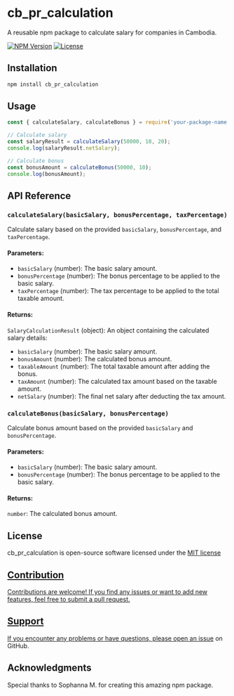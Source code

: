 # cb_pr_calculation

A reusable npm package to calculate salary for companies in Cambodia.

[![NPM Version](https://img.shields.io/npm/v/cb_pr_calculation.svg)](https://www.npmjs.com/package/cb_pr_calculation)
[![License](https://img.shields.io/npm/l/cb_pr_calculation.svg)](https://github.com/your-username/cb_pr_calculation/blob/main/LICENSE)

## Installation

```bash
npm install cb_pr_calculation
```
<h2>Usage</h2>

```javascript
const { calculateSalary, calculateBonus } = require('your-package-name');

// Calculate salary
const salaryResult = calculateSalary(50000, 10, 20);
console.log(salaryResult.netSalary);

// Calculate bonus
const bonusAmount = calculateBonus(50000, 10);
console.log(bonusAmount);

```

<h2>API Reference</h2>

<h3><code>calculateSalary(basicSalary, bonusPercentage, taxPercentage)</code></h3>

<p>
  Calculate salary based on the provided <code>basicSalary</code>, <code>bonusPercentage</code>, and <code>taxPercentage</code>.
</p>

<h4>Parameters:</h4>

<ul>
  <li><code>basicSalary</code> (number): The basic salary amount.</li>
  <li><code>bonusPercentage</code> (number): The bonus percentage to be applied to the basic salary.</li>
  <li><code>taxPercentage</code> (number): The tax percentage to be applied to the total taxable amount.</li>
</ul>

<h4>Returns:</h4>

<p>
  <code>SalaryCalculationResult</code> (object): An object containing the calculated salary details:
</p>

<ul>
  <li><code>basicSalary</code> (number): The basic salary amount.</li>
  <li><code>bonusAmount</code> (number): The calculated bonus amount.</li>
  <li><code>taxableAmount</code> (number): The total taxable amount after adding the bonus.</li>
  <li><code>taxAmount</code> (number): The calculated tax amount based on the taxable amount.</li>
  <li><code>netSalary</code> (number): The final net salary after deducting the tax amount.</li>
</ul>

<h3><code>calculateBonus(basicSalary, bonusPercentage)</code></h3>

<p>
  Calculate bonus amount based on the provided <code>basicSalary</code> and <code>bonusPercentage</code>.
</p>

<h4>Parameters:</h4>

<ul>
  <li><code>basicSalary</code> (number): The basic salary amount.</li>
  <li><code>bonusPercentage</code> (number): The bonus percentage to be applied to the basic salary.</li>
</ul>

<h4>Returns:</h4>

<p>
  <code>number</code>: The calculated bonus amount.
</p>

<h2>License</h2>

<p>cb_pr_calculation is open-source software licensed under the <a href="https://github.com/your-username/your-package-name/blob/main/LICENSE">MIT license</a</p>

<h2>Contribution</h2>

<p>Contributions are welcome! If you find any issues or want to add new features, feel free to submit a pull request.</p>

<h2>Support</h2>

<p>If you encounter any problems or have questions, please <a href="https://github.com/your-username/your-package-name/issues">open an issue</a> on GitHub.</p>

<h2>Acknowledgments</h2>

<p>Special thanks to Sophanna M. for creating this amazing npm package.</p>